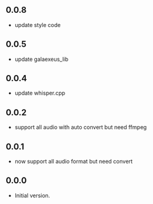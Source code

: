 ## 0.0.8
- update style code

## 0.0.5
- update galaexeus_lib
  
## 0.0.4
- update whisper.cpp
## 0.0.2
- support all audio with auto convert but need ffmpeg

## 0.0.1
- now support all audio format but need convert

## 0.0.0

- Initial version.

